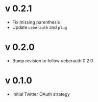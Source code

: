 # v 0.2.1

* Fix missing parenthesis
* Update `ueberauth` and `plug`

# v 0.2.0

* Bump revision to follow ueberauth 0.2.0

# v 0.1.0

* Initial Twitter OAuth strategy
